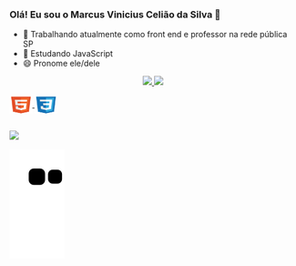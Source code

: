 ### Olá! Eu sou o Marcus Vinicius Celião da Silva 👋

- 🔭 Trabalhando atualmente como front end e professor na rede pública SP
- 🌱 Estudando JavaScript
- 😄 Pronome ele/dele

<div align="center">
  <a href="https://github.com/Marcus-Vinicius-Dev">
  <img height="180em" src="https://github-readme-stats.vercel.app/api?username=Marcus-Vinicius-Dev&show_icons=true&theme=dracula&include_all_commits=true&count_private=true"/>
  <img height="180em" src="https://github-readme-stats.vercel.app/api/top-langs/?username=Marcus-Vinicius-Dev&layout=compact&langs_count=7&theme=dracula"/>
</div>
  
<div style="display: inline_block"><br>
  <img align="center" alt="Rafa-HTML" height="30" width="40" src="https://raw.githubusercontent.com/devicons/devicon/master/icons/html5/html5-original.svg">
  <img align="center" alt="Rafa-CSS" height="30" width="40" src="https://raw.githubusercontent.com/devicons/devicon/master/icons/css3/css3-original.svg">
</div>
  
  ##
  
  <div> 
<a href = "mailto:marcus.vini.dev@gmail.com"><img src="https://img.shields.io/badge/-Gmail-%23333?style=for-the-badge&logo=gmail&logoColor=white" target="_blank"></a>
 
  ![Snake animation](https://github.com/Marcus-Vinicius-Dev/Marcus-Vinicius-Dev/blob/output/github-contribution-grid-snake.svg)
 
</div>
